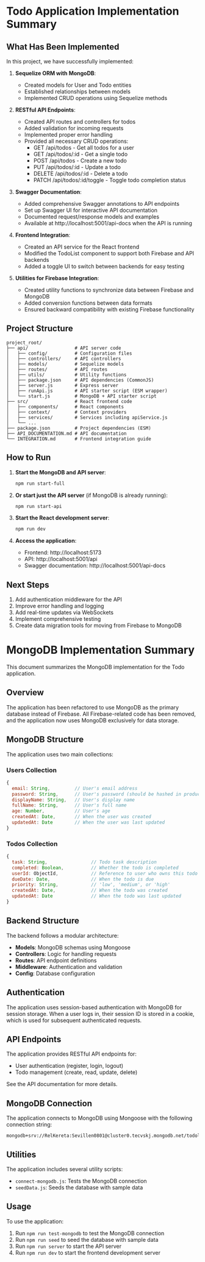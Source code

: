 # Todo Application Implementation Summary

## What Has Been Implemented

In this project, we have successfully implemented:

1. **Sequelize ORM with MongoDB**:
   - Created models for User and Todo entities
   - Established relationships between models
   - Implemented CRUD operations using Sequelize methods

2. **RESTful API Endpoints**:
   - Created API routes and controllers for todos
   - Added validation for incoming requests
   - Implemented proper error handling
   - Provided all necessary CRUD operations:
     - GET /api/todos - Get all todos for a user
     - GET /api/todos/:id - Get a single todo
     - POST /api/todos - Create a new todo
     - PUT /api/todos/:id - Update a todo
     - DELETE /api/todos/:id - Delete a todo
     - PATCH /api/todos/:id/toggle - Toggle todo completion status

3. **Swagger Documentation**:
   - Added comprehensive Swagger annotations to API endpoints
   - Set up Swagger UI for interactive API documentation
   - Documented request/response models and examples
   - Available at http://localhost:5001/api-docs when the API is running

4. **Frontend Integration**:
   - Created an API service for the React frontend
   - Modified the TodoList component to support both Firebase and API backends
   - Added a toggle UI to switch between backends for easy testing

5. **Utilities for Firebase Integration**:
   - Created utility functions to synchronize data between Firebase and MongoDB
   - Added conversion functions between data formats
   - Ensured backward compatibility with existing Firebase functionality

## Project Structure

```
project_root/
├── api/                 # API server code
│   ├── config/          # Configuration files
│   ├── controllers/     # API controllers
│   ├── models/          # Sequelize models
│   ├── routes/          # API routes
│   ├── utils/           # Utility functions
│   ├── package.json     # API dependencies (CommonJS)
│   ├── server.js        # Express server
│   ├── runApi.js        # API starter script (ESM wrapper)
│   └── start.js         # MongoDB + API starter script
├── src/                 # React frontend code
│   ├── components/      # React components
│   ├── context/         # Context providers
│   ├── services/        # Services including apiService.js
│   └── ...
├── package.json         # Project dependencies (ESM)
├── API_DOCUMENTATION.md # API documentation
└── INTEGRATION.md       # Frontend integration guide
```

## How to Run

1. **Start the MongoDB and API server**:
   ```bash
   npm run start-full
   ```

2. **Or start just the API server** (if MongoDB is already running):
   ```bash
   npm run start-api
   ```

3. **Start the React development server**:
   ```bash
   npm run dev
   ```

4. **Access the application**:
   - Frontend: http://localhost:5173
   - API: http://localhost:5001/api
   - Swagger documentation: http://localhost:5001/api-docs

## Next Steps

1. Add authentication middleware for the API
2. Improve error handling and logging
3. Add real-time updates via WebSockets
4. Implement comprehensive testing
5. Create data migration tools for moving from Firebase to MongoDB 

# MongoDB Implementation Summary

This document summarizes the MongoDB implementation for the Todo application.

## Overview

The application has been refactored to use MongoDB as the primary database instead of Firebase. All Firebase-related code has been removed, and the application now uses MongoDB exclusively for data storage.

## MongoDB Structure

The application uses two main collections:

### Users Collection

```javascript
{
  email: String,         // User's email address
  password: String,      // User's password (should be hashed in production)
  displayName: String,   // User's display name
  fullName: String,      // User's full name
  age: Number,           // User's age
  createdAt: Date,       // When the user was created
  updatedAt: Date        // When the user was last updated
}
```

### Todos Collection

```javascript
{
  task: String,                // Todo task description
  completed: Boolean,          // Whether the todo is completed
  userId: ObjectId,            // Reference to user who owns this todo
  dueDate: Date,               // When the todo is due
  priority: String,            // 'low', 'medium', or 'high'
  createdAt: Date,             // When the todo was created
  updatedAt: Date              // When the todo was last updated
}
```

## Backend Structure

The backend follows a modular architecture:

- **Models**: MongoDB schemas using Mongoose
- **Controllers**: Logic for handling requests
- **Routes**: API endpoint definitions
- **Middleware**: Authentication and validation
- **Config**: Database configuration

## Authentication

The application uses session-based authentication with MongoDB for session storage. When a user logs in, their session ID is stored in a cookie, which is used for subsequent authenticated requests.

## API Endpoints

The application provides RESTful API endpoints for:

- User authentication (register, login, logout)
- Todo management (create, read, update, delete)

See the API documentation for more details.

## MongoDB Connection

The application connects to MongoDB using Mongoose with the following connection string:

```
mongodb+srv://RelKereta:Sevillen0801@cluster0.tecvskj.mongodb.net/todolist
```

## Utilities

The application includes several utility scripts:

- `connect-mongodb.js`: Tests the MongoDB connection
- `seedData.js`: Seeds the database with sample data

## Usage

To use the application:

1. Run `npm run test-mongodb` to test the MongoDB connection
2. Run `npm run seed` to seed the database with sample data
3. Run `npm run server` to start the API server
4. Run `npm run dev` to start the frontend development server 